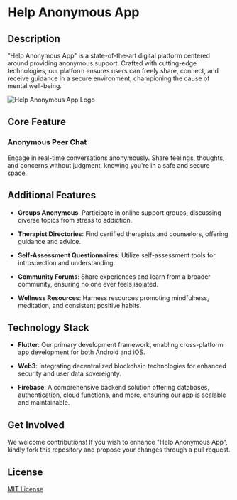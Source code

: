 # Help Anonymous App

## Description

"Help Anonymous App" is a state-of-the-art digital platform centered around providing anonymous support. Crafted with cutting-edge technologies, our platform ensures users can freely share, connect, and receive guidance in a secure environment, championing the cause of mental well-being.

![Help Anonymous App Logo](URL_to_your_logo_image)  <!-- Replace with the actual link to your app's logo -->

## Core Feature

### Anonymous Peer Chat 
Engage in real-time conversations anonymously. Share feelings, thoughts, and concerns without judgment, knowing you're in a safe and secure space.

## Additional Features

- **Groups Anonymous**: Participate in online support groups, discussing diverse topics from stress to addiction.

- **Therapist Directories**: Find certified therapists and counselors, offering guidance and advice.

- **Self-Assessment Questionnaires**: Utilize self-assessment tools for introspection and understanding.

- **Community Forums**: Share experiences and learn from a broader community, ensuring no one ever feels isolated.

- **Wellness Resources**: Harness resources promoting mindfulness, meditation, and consistent positive habits.

## Technology Stack

- **Flutter**: Our primary development framework, enabling cross-platform app development for both Android and iOS.

- **Web3**: Integrating decentralized blockchain technologies for enhanced security and user data sovereignty.

- **Firebase**: A comprehensive backend solution offering databases, authentication, cloud functions, and more, ensuring our app is scalable and maintainable.

## Get Involved

We welcome contributions! If you wish to enhance "Help Anonymous App", kindly fork this repository and propose your changes through a pull request.

## License

[MIT License](URL_to_license)  <!-- Replace with the actual link to your license -->
